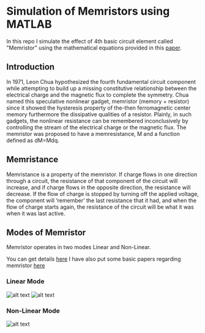 # Simulation of Memristors using MATLAB

In this repo I simulate the effect of 4th basic circuit element called "Memristor" using the mathematical equations provided in this [paper](https://ieeexplore.ieee.org/document/8118008). 

## Introduction
In 1971, Leon Chua hypothesized the fourth fundamental circuit component while attempting to build up a missing constitutive relationship between the electrical charge and the
magnetic flux to complete the symmetry. Chua named this speculative nonlinear gadget, memristor (memory + resistor) since it showed the hysteresis property of the-then
ferromagnetic center memory furthermore the dissipative qualities of a resistor. Plainly, in such gadgets, the nonlinear resistance can be remembered inconclusively by controlling the stream of the electrical charge or the magnetic flux. The memristor was proposed to have a memresistance, M and a function defined as dM=Mdq.

## Memristance

Memristance is a property of the memristor. If charge flows in one direction through a circuit, the resistance of that
component of the circuit will increase, and if charge flows in the opposite direction, the resistance will decrease. If the flow
of charge is stopped by turning off the applied voltage, the component will ‘remember’ the last resistance that it had, and
when the flow of charge starts again, the resistance of the circuit will be what it was when it was last active.

## Modes of Memristor

Memristor operates in two modes Linear and Non-Linear.

You can get details [here](https://www.theregister.com/Print/2011/12/27/memristors_and_mouttet/)
I have also put some basic papers regarding memristor [here]()

### Linear Mode

![alt text]()
![alt text]()

### Non-Linear Mode

![alt text]()